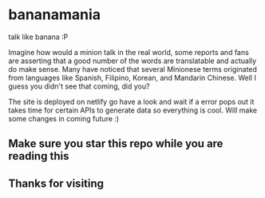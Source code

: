 # bananamania
talk like banana :P


Imagine how would a minion talk in the real world, some reports and fans are asserting that a good number of the words are translatable and actually do make sense. 
Many have noticed that several Minionese terms originated from languages like Spanish, Filipino, Korean, and Mandarin Chinese.
Well I guess you didn't see that coming, did you?

The site is deployed on netlify go have a look and wait if a error pops out it takes time for certain APIs to generate data so everything is cool.
Will make some changes in coming future :)

## Make sure you star this repo while you are reading this 

## Thanks for visiting
